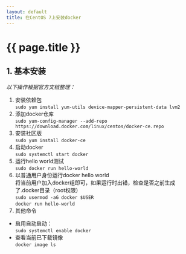 ```yaml
---
layout: default
title: 在CentOS 7上安装docker
---
```


# {{ page.title }}

## 1. 基本安装
*以下操作根据官方文档整理：*  
1)  安装依赖包  
`sudo yum install yum-utils device-mapper-persistent-data lvm2`
2) 添加docker仓库  
`sudo yum-config-manager --add-repo https://download.docker.com/linux/centos/docker-ce.repo`
3) 安装社区版  
`sudo yum install docker-ce`
4) 启动docker  
`sudo systemctl start docker`
5) 运行hello world测试  
`sudo docker run hello-world`
6) 以普通用户身份运行docker hello world  
将当前用户加入docker组即可，如果运行时出错，检查是否之前生成了.docker目录（root权限）  
`sudo usermod -aG docker $USER`  
`docker run hello-world`
7) 其他命令  
- 启用自动启动：  
`sudo systemctl enable docker`  
- 查看当前已下载镜像  
`docker image ls`
